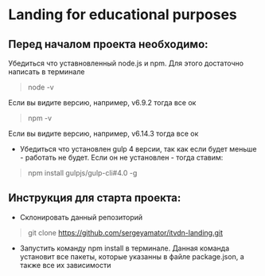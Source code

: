 # Landing for educational purposes

## Перед началом проекта необходимо:
 Убедиться что уставновленный node.js и npm. Для этого достаточно написать в терминале 

> node -v

Если вы видите версию, например, v6.9.2 тогда все ок

> npm -v

Если вы видите версию, например, v6.14.3 тогда все ок

* Убедиться что установлен gulp 4 версии, так как если будет меньше - работать не будет. 
Если он не установлен - тогда ставим:

> npm install gulpjs/gulp-cli#4.0 -g

## Инструкция для старта проекта:
* Склонировать данный репозиторий
> git clone https://github.com/sergeyamator/itvdn-landing.git 

* Запустить команду npm install в терминале. Данная команда установит все пакеты, которые указанны в файле 
package.json, а также все их зависимости
